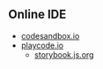 ## Online IDE 

* [codesandbox.io](https://codesandbox.io/)
* [playcode.io](https://playcode.io/)
  * [storybook.js.org](storybook.js.org)
